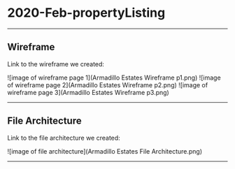 # 2020-Feb-propertyListing

***

## Wireframe

Link to the wireframe we created:

![image of wireframe page 1](Armadillo Estates Wireframe p1.png)
![image of wireframe page 2](Armadillo Estates Wireframe p2.png)
![image of wireframe page 3](Armadillo Estates Wireframe p3.png)

***

## File Architecture

Link to the file architecture we created:

![image of file architecture](Armadillo Estates File Architecture.png)

***
